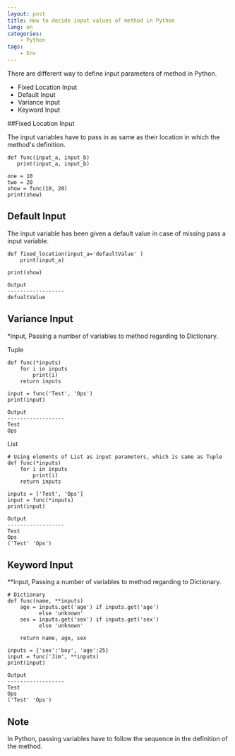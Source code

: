 ```yaml
---
layout: post
title: How to decide input values of method in Python
lang: en
categories:
    - Python
tags:
    - Env
---
```


There are different way to define input parameters of method in Python. 

- Fixed Location Input
- Default Input
- Variance Input
- Keyword Input


##Fixed Location Input
  
  The input variables have to pass in as same as their location in which the method's definition.
 
 ```
def func(input_a, input_b)
    print(input_a, input_b)

one = 10
two = 20
show = func(10, 20)
print(show)
```

## Default Input
The input variable has been given a default value in case of missing pass a input variable.

```
def fixed_location(input_a='defaultValue' )
    print(input_a)
    
print(show)

Output
------------------
defualtValue
```

## Variance Input
*input, Passing a number of variables to method regarding to Dictionary.

Tuple
```
def func(*inputs)
    for i in inputs
        print(i)
    return inputs
    
input = func('Test', 'Ops')
print(input)

Output
------------------
Test
Ops

```
List
```
# Using elements of List as input parameters, which is same as Tuple
def func(*inputs)
    for i in inputs
        print(i)
    return inputs

inputs = ['Test', 'Ops'] 
input = func(*inputs)
print(input)

Output
------------------
Test
Ops
('Test' 'Ops')
```

## Keyword Input
**input, Passing a number of variables to method regarding to Dictionary.

```
# Dictionary
def func(name, **inputs)
    age = inputs.get('age') if inputs.get('age')
          else 'unknown'
    sex = inputs.get('sex') if inputs.get('sex')
          else 'unknown'
    
    return name, age, sex

inputs = {'sex':'boy', 'age':25}
input = func('Jim', **inputs)
print(input)

Output
------------------
Test
Ops
('Test' 'Ops')
```

## Note

In Python, passing variables have to follow the sequence in the definition of the method.








